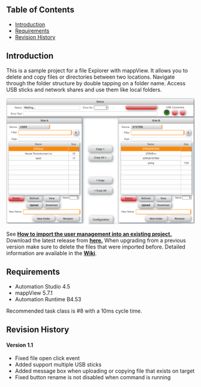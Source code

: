 ## Table of Contents
* [Introduction](#Introduction)
* [Requirements](#Requirements)
* [Revision History](#Revision-History)

<a name="Introduction"></a>
## Introduction
This is a sample project for a file Explorer with mappView. It allows you to delete and copy files or directories between two locations. Navigate through the folder structure by double tapping on a folder name. Access USB sticks and network shares and use them like local folders.

![](Logical/mappView/Resources/Media/screenshot_main.png)

See [**How to import the user management into an existing project.**](Logical/mappFileExplorer/HowToImport.pdf) Download the latest release from [**here.**](../../releases) When upgrading from a previous version make sure to delete the files that were imported before. Detailed information are available in the [**Wiki**](https://github.com/stephan1827/mappView-File-Explorer/wiki).

<a name="Requirements"></a>
## Requirements
* Automation Studio 4.5
* mappView 5.7.1
* Automation Runtime B4.53

Recommended task class is #8 with a 10ms cycle time.	

<a name="Revision-History"></a>
## Revision History

#### Version 1.1
- Fixed file open click event
- Added support multiple USB sticks
- Added message box when uploading or copying file that exists on target
- Fixed button rename is not disabled when command is running


